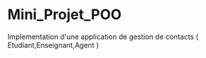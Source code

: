 # Mini_Projet_POO
Implementation d'une application de gestion de contacts ( Etudiant,Enseignant,Agent )
